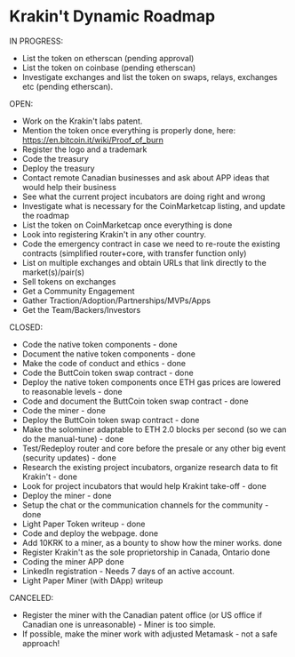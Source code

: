 # Krakin't Dynamic Roadmap

IN PROGRESS:
- List the token on etherscan (pending approval)
- List the token on coinbase (pending etherscan)
- Investigate exchanges and list the token on swaps, relays, exchanges etc (pending etherscan).

OPEN:
- Work on the Krakin't labs patent.
- Mention the token once everything is properly done, here: https://en.bitcoin.it/wiki/Proof_of_burn
- Register the logo and a trademark
- Code the treasury
- Deploy the treasury
- Contact remote Canadian businesses and ask about APP ideas that would help their business
- See what the current project incubators are doing right and wrong
- Investigate what is necessary for the CoinMarketcap listing, and update the roadmap
- List the token on CoinMarketcap once everything is done
- Look into registering Krakin't in any other country.
- Code the emergency contract in case we need to re-route the existing contracts (simplified router+core, with transfer function only)
- List on multiple exchanges and obtain URLs that link directly to the market(s)/pair(s)
- Sell tokens on exchanges
- Get a Community Engagement
- Gather Traction/Adoption/Partnerships/MVPs/Apps
- Get the Team/Backers/Investors



CLOSED:
- Code the native token components - done
- Document the native token components - done
- Make the code of conduct and ethics - done
- Code the ButtCoin token swap contract - done
- Deploy the native token components once ETH gas prices are lowered to reasonable levels - done
- Code and document the ButtCoin token swap contract - done
- Code the miner - done
- Deploy the ButtCoin token swap contract - done
- Make the solominer adaptable to ETH 2.0 blocks per second (so we can do the manual-tune) - done
- Test/Redeploy router and core before the presale or any other big event (security updates) - done
- Research the existing project incubators, organize research data to fit Krakin't - done
- Look for project incubators that would help Krakint take-off - done
- Deploy the miner - done
- Setup the chat or the communication channels for the community - done
- Light Paper Token writeup - done
- Code and deploy the webpage. done
- Add 10KRK to a miner, as a bounty to show how the miner works. done
- Register Krakin't as the sole proprietorship in Canada, Ontario done
- Coding the miner APP done
- LinkedIn registration - Needs 7 days of an active account.
- Light Paper Miner (with DApp) writeup

CANCELED:
- Register the miner with the Canadian patent office (or US office if Canadian one is unreasonable) - Miner is too simple.
- If possible, make the miner work with adjusted Metamask - not a safe approach!

